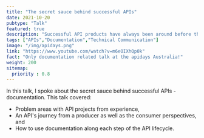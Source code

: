 ```yaml
---
title: "The secret sauce behind successful APIs"
date: 2021-10-20
pubtype: "Talk"
featured: true
description: "Successful API products have always been around before then, but we have all missed signs until 2020. What is the secret sauce behind successful APIs and their uptake?"
tags: ["APIs","Documentation","Technical Communication"]
image: "/img/apidays.png"
link: "https://www.youtube.com/watch?v=m6eOIXhQp0k"
fact: "Only documentation related talk at the apidays Australia!"
weight: 200
sitemap:
  priority : 0.8
---
```



In this talk, I spoke about the secret sauce behind successful APIs - documentation. This talk covered:

- Problem areas with API projects from experience,
- An API's journey from a producer as well as the consumer perspectives, and
- How to use documentation along each step of the API lifecycle.